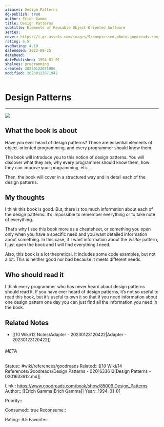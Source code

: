 ```yaml
---
aliases: Design Patterns
dg-publish: true
author: Erich Gamma
title: Design Patterns
subtitle: Elements of Reusable Object-Oriented Software
series: 
cover: https://i.gr-assets.com/images/S/compressed.photo.goodreads.com/books/1348027904l/85009.jpg
rating: 6.5
avgRating: 4.19
dateAdded: 2022-08-25
dateRead: 
datePublished: 1994-01-01
shelves: programming
created: 20230122071906
modified: 20230122071942
---
```

# Design Patterns
---
![](https://i.gr-assets.com/images/S/compressed.photo.goodreads.com/books/1348027904l/85009.jpg)


## What the book is about

Have you ever heard of design patterns? These are essential elements of object-oriented programming, and every programmer should know them.

The book will introduce you to this notion of design patterns. You will discover what they are, why every programmer should know them, how they can improve your programming, etc…

Then, the book will cover in a structured way and in detail each of the design patterns.

## My thoughts

I think this book is good. But, there is too much information about each of the design patterns. It’s impossible to remember everything or to take note of everything.

That’s why I see this book more as a cheatsheet, or something you open only when you have a specific need and you want detailed information about something. In this case, if I want information about the _Visitor_ pattern, I just open the book and I will find everything I need.

Also, this book is a lot theoretical. It includes some code examples, but not a lot. This is neither good nor bad because it meets different needs.

## Who should read it

I think every programmer who has never heard about design patterns should read it. If you have ever heard of design patterns, it’s not so useful to read this book, but it’s useful to own it so that if you need information about one design pattern one day you can just find all the information you need in the book.


## Related Notes
- [[10 Wiki/12 Notes/Adapter - 20230123120422\|Adapter - 20230123120422]]




###### META
Status:: #wiki/references/goodreads
Related:: [[10 Wiki/14 References/Goodreads/Design Patterns - 0201633612\|Design Patterns - 0201633612.md]]

Link:: https://www.goodreads.com/book/show/85009.Design_Patterns
Author:: [[Erich Gamma\|Erich Gamma]]
Year:: 1994-01-01

Priority:: 

Consumed:: true
Reconsume:: 

Rating:: 6.5
Favorite:: 
